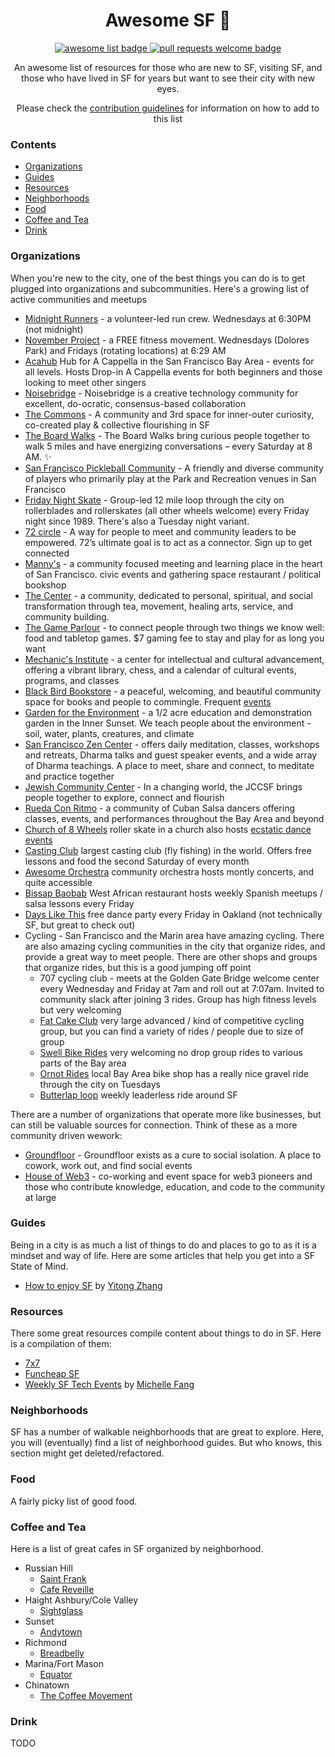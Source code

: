 <div align="center">
  <h1 align="center">Awesome SF 🌉</h1>
  <p align="center">
    <a href="https://github.com/sindresorhus/awesome">
      <img alt="awesome list badge" src="https://cdn.rawgit.com/sindresorhus/awesome/d7305f38d29fed78fa85652e3a63e154dd8e8829/media/badge.svg">
    </a>
    <a href="http://makeapullrequest.com">
      <img alt="pull requests welcome badge" src="https://img.shields.io/badge/PRs-welcome-brightgreen.svg?style=flat">
    </a>
  </p>
  
  <p align="center"> An awesome list of resources for those who are new to SF, visiting SF, and those who have lived in SF for years but want to see their city with new eyes.</p>
  <p align="center">Please check the <a href="CONTRIBUTING.md">contribution guidelines</a> for information on how to add to this list</p>
  
</div>

### Contents

- [Organizations](#organizations)
- [Guides](#guides)
- [Resources](#resources)
- [Neighborhoods](#neighborhoods)
- [Food](#food)
- [Coffee and Tea](#coffee-and-tea)
- [Drink](#drink)

### Organizations

When you're new to the city, one of the best things you can do is to get plugged into organizations and subcommunities. Here's a growing list of active communities and meetups

- [Midnight Runners](https://linktr.ee/midnightrunnerssf) - a volunteer-led run crew. Wednesdays at 6:30PM (not midnight)
- [November Project](https://november-project.com/san-francisco-ca/) - a FREE fitness movement. Wednesdays (Dolores Park) and Fridays (rotating locations) at 6:29 AM
- [Acahub](https://www.acahub.co/) Hub for A Cappella in the San Francisco Bay Area - events for all levels. Hosts Drop-in A Cappella events for both beginners and those looking to meet other singers
- [Noisebridge](https://www.noisebridge.net/wiki/Noisebridge) - Noisebridge is a creative technology community for excellent, do-ocratic, consensus-based collaboration
- [The Commons](https://www.thesfcommons.com/) - A community and 3rd space for inner-outer curiosity, co-created play & collective flourishing in SF
- [The Board Walks](https://www.theboardwalks.com) - The Board Walks bring curious people together to walk 5 miles and have energizing conversations – every Saturday at 8 AM. ✨
- [San Francisco Pickleball Community](https://pickleballsf.com/) - A friendly and diverse community of players who primarily play at the Park and Recreation venues in San Francisco
- [Friday Night Skate](https://www.facebook.com/groups/196455884283726) - Group-led 12 mile loop through the city on rollerblades and rollerskates (all other wheels welcome) every Friday night since 1989. There's also a Tuesday night variant.
- [72 circle](https://72circle.com/) - A way for people to meet and community leaders to be empowered. 72’s ultimate goal is to act as a connector. Sign up to get connected
- [Manny's](https://welcometomannys.com/) - a community focused meeting and learning place in the heart of San Francisco. civic events and gathering space restaurant / political bookshop
- [The Center](https://www.thecentersf.com/) - a community, dedicated to personal, spiritual, and social transformation through tea, movement, healing arts, service, and community building.
- [The Game Parlour](https://www.thegameparlour.com/) - to connect people through two things we know well: food and tabletop games. $7 gaming fee to stay and play for as long you want
- [Mechanic's Institute](https://www.milibrary.org/) - a center for intellectual and cultural advancement, offering a vibrant library, chess, and a calendar of cultural events, programs, and classes
- [Black Bird Bookstore](https://blackbirdsf.com/) - a peaceful, welcoming, and beautiful community space for books and people to commingle. Frequent [events](https://blackbirdsf.com/blogs/upcoming-events)
- [Garden for the Environment](https://www.gardenfortheenvironment.org/) - a 1/2 acre education and demonstration garden in the Inner Sunset. We teach people about the environment - soil, water, plants, creatures, and climate
- [San Francisco Zen Center](https://www.sfzc.org/) - offers daily meditation, classes, workshops and retreats, Dharma talks and guest speaker events, and a wide array of Dharma teachings. A place to meet, share and connect, to meditate and practice together
- [Jewish Community Center](https://www.jccsf.org/) - In a changing world, the JCCSF brings people together to explore, connect and flourish
- [Rueda Con Ritmo](https://www.ruedaconritmo.com) - a community of Cuban Salsa dancers offering classes, events, and performances throughout the Bay Area and beyond
- [Church of 8 Wheels](http://www.churchof8wheels.com/) roller skate in a church also hosts [ecstatic dance events](https://ecstaticdance.org/dance/san-francisco-ecstatic-dance/)
 - [Casting Club](https://www.ggacc.org/) largest casting club (fly fishing) in the world. Offers free lessons and food the second Saturday of every month
- [Awesome Orchestra](https://awesomeorchestra.org/) community orchestra hosts montly concerts, and quite accessible
- [Bissap Baobab](https://www.bissapbaobab.com/events) West African restaurant hosts weekly Spanish meetups / salsa lessons every Friday
- [Days Like This](https://www.instagram.com/dayslikethis.oakland/) free dance party every Friday in Oakland (not technically SF, but great to check out)
- Cycling - San Francisco and the Marin area have amazing cycling. There are also amazing cycling communities in the city that organize rides, and provide a great way to meet people. There are other shops and groups that organize rides, but this is a good jumping off point
    - 707 cycling club - meets at the Golden Gate Bridge welcome center every Wednesday and Friday at 7am and roll out at 7:07am. Invited to community slack after joining 3 rides. Group has high fitness levels but very welcoming
    - [Fat Cake Club](https://www.fatcake.cc/) very large advanced / kind of competitive cycling group, but you can find a variety of rides / people due to size of group
    - [Swell Bike Rides](https://www.swellbicycles.com/rides-clinics) very welcoming no drop group rides to various parts of the Bay area
    - [Ornot Rides](https://www.ornotbike.com/pages/showroom) local Bay Area bike shop has a really nice gravel ride through the city on Tuesdays
    - [Butterlap loop](https://butterlap.bike/) weekly leaderless ride around SF

There are a number of organizations that operate more like businesses, but can still be valuable sources for connection. Think of these as a more community driven wework:

- [Groundfloor](https://groundfloorclub.com/) - Groundfloor exists as a cure to social isolation. A place to cowork, work out, and find social events
- [House of Web3](https://edgeandnode.com/thehouseofweb3/) - co-working and event space for web3 pioneers and those who contribute knowledge, education, and code to the community at large

### Guides

Being in a city is as much a list of things to do and places to go to as it is a mindset and way of life. Here are some articles that help you get into a SF State of Mind.

- [How to enjoy SF](http://zhayitong.com/2023/06/17/sf.html) by [Yitong Zhang](https://twitter.com/zhayitong)

### Resources

There some great resources compile content about things to do in SF. Here is a compilation of them:

- [7x7](https://www.7x7.com/)
- [Funcheap SF](https://sf.funcheap.com/)
- [Weekly SF Tech Events](https://michellesnotion.notion.site/michellesnotion/SF-Community-Guide-e7d74969a4af434ca578196370f826ef) by [Michelle Fang](https://twitter.com/michelleefang)

### Neighborhoods

SF has a number of walkable neighborhoods that are great to explore. Here, you will (eventually) find a list of neighborhood guides. But who knows, this section might get deleted/refactored.

### Food

A fairly picky list of good food.

### Coffee and Tea

Here is a list of great cafes in SF organized by neighborhood.

- Russian Hill
  - [Saint Frank](https://goo.gl/maps/zXfTzSxyAy5F2zzU6)
  - [Cafe Reveille](https://goo.gl/maps/A71SsXjqwFc29JtQ6)
- Haight Ashbury/Cole Valley
  - [Sightglass](https://goo.gl/maps/Y9rzXEri1o2F7ZWX9)
- Sunset
  - [Andytown](https://goo.gl/maps/QAoxPg8HhoMJvan39)
- Richmond
  - [Breadbelly](https://goo.gl/maps/apUjMEXvLcPKyQVt6)
- Marina/Fort Mason
  - [Equator](https://goo.gl/maps/MyiAeLse2naJ2nJX6)
- Chinatown
  - [The Coffee Movement](https://goo.gl/maps/f27mwB7VMpoV4RY96)

### Drink

TODO
